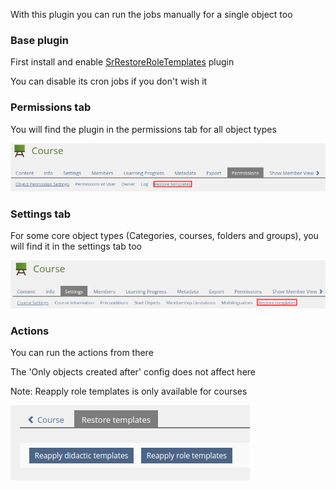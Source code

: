 With this plugin you can run the jobs manually for a single object too

### Base plugin

First install and enable [SrRestoreRoleTemplates](https://github.com/studer-raimann/SrRestoreRoleTemplates) plugin

You can disable its cron jobs if you don't wish it

### Permissions tab

You will find the plugin in the permissions tab for all object types

![Tab permissions](../doc/images/tab_permissions.png)

### Settings tab

For some core object types (Categories, courses, folders and groups), you will find it in the settings tab too

![Tab settings](../doc/images/tab_settings.png)

### Actions

You can run the actions from there

The 'Only objects created after' config does not affect here

Note: Reapply role templates is only available for courses

![UI](../doc/images/ui.png)
